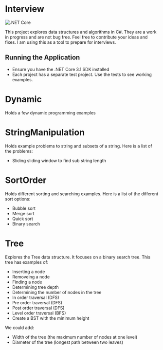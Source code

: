 <!--
 Copyright (c) 2020 Jered Myers
 
 This software is released under the MIT License.
 https://opensource.org/licenses/MIT
-->

# Interview
![.NET Core](https://github.com/jeredm/Interview/workflows/.NET%20Core/badge.svg?branch=master)

This project explores data structures and algorithms in C#. They are a work in progress and are not bug free.
Feel free to contribute your ideas and fixes. I am using this as a tool to prepare for interviews.

## Running the Application
- Ensure you have the .NET Core 3.1 SDK installed
- Each project has a separate test project. Use the tests to see working examples.

# Dynamic
Holds a few dynamic programming examples

# StringManipulation
Holds example problems to string and subsets of a string.
Here is a list of the problems:
- Sliding sliding window to find sub string length

# SortOrder
Holds different sorting and searching examples.
Here is a list of the different sort options:
- Bubble sort
- Merge sort
- Quick sort
- Binary search

# Tree
Explores the Tree data structure. It focuses on a binary search tree.
This tree has examples of:
- Inserting a node
- Removeing a node
- Finding a node
- Determining tree depth
- Determining the number of nodes in the tree
- In order traversal (DFS)
- Pre order traversal (DFS)
- Post order traversal (DFS)
- Level order traversal (BFS)
- Create a BST with the minimum height

We could add:
- Width of the tree (the maximum number of nodes at one level)
- Diameter of the tree (longest path between two leaves)